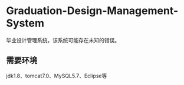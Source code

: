 # Graduation-Design-Management-System
毕业设计管理系统，该系统可能存在未知的错误。

## 需要环境
jdk1.8、tomcat7.0、MySQL5.7、Eclipse等


